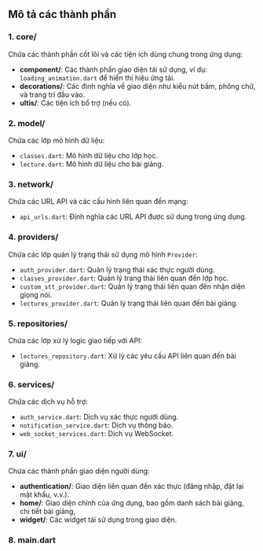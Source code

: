 ## Mô tả các thành phần

### 1. **core/**
Chứa các thành phần cốt lõi và các tiện ích dùng chung trong ứng dụng:
- **component/**: Các thành phần giao diện tái sử dụng, ví dụ: `loading_animation.dart` để hiển thị hiệu ứng tải.
- **decorations/**: Các định nghĩa về giao diện như kiểu nút bấm, phông chữ, và trang trí đầu vào.
- **ultis/**: Các tiện ích bổ trợ (nếu có).

### 2. **model/**
Chứa các lớp mô hình dữ liệu:
- `classes.dart`: Mô hình dữ liệu cho lớp học.
- `lecture.dart`: Mô hình dữ liệu cho bài giảng.

### 3. **network/**
Chứa các URL API và các cấu hình liên quan đến mạng:
- `api_urls.dart`: Định nghĩa các URL API được sử dụng trong ứng dụng.

### 4. **providers/**
Chứa các lớp quản lý trạng thái sử dụng mô hình `Provider`:
- `auth_provider.dart`: Quản lý trạng thái xác thực người dùng.
- `classes_provider.dart`: Quản lý trạng thái liên quan đến lớp học.
- `custom_stt_provider.dart`: Quản lý trạng thái liên quan đến nhận diện giọng nói.
- `lectures_provider.dart`: Quản lý trạng thái liên quan đến bài giảng.

### 5. **repositories/**
Chứa các lớp xử lý logic giao tiếp với API:
- `lectures_repository.dart`: Xử lý các yêu cầu API liên quan đến bài giảng.

### 6. **services/**
Chứa các dịch vụ hỗ trợ:
- `auth_service.dart`: Dịch vụ xác thực người dùng.
- `notification_service.dart`: Dịch vụ thông báo.
- `web_socket_services.dart`: Dịch vụ WebSocket.

### 7. **ui/**
Chứa các thành phần giao diện người dùng:
- **authentication/**: Giao diện liên quan đến xác thực (đăng nhập, đặt lại mật khẩu, v.v.).
- **home/**: Giao diện chính của ứng dụng, bao gồm danh sách bài giảng, chi tiết bài giảng,
- **widget/**: Các widget tái sử dụng trong giao diện.

### 8. **main.dart**